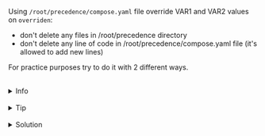 
Using `/root/precedence/compose.yaml` file override VAR1 and VAR2 values on `overriden`:
- don't delete any files in /root/precedence directory
- don't delete any line of code in /root/precedence/compose.yaml file (it's allowed to add new lines)

For practice purposes try to do it with 2 different ways.

<br>
<details><summary>Info</summary>
<br>

```plain
The order of precedence from highest to lowest:

1) Set using docker compose run -e in the CLI
2) Substituted from your shell
3) Set using just the environment attribute in the Compose file
4) Use of the --env-file argument in the CLI
5) Use of the env_file attribute in the Compose file
6) Set using an .env file placed at base of your project directory

Documentation - https://docs.docker.com/compose/environment-variables/envvars-precedence/.
```

</details>

<br>
<details><summary>Tip</summary>
<br>

```plain
Use `docker compose exec web2 sh` to get into the shell of the container.
```

</details>


<br>
<details><summary>Solution</summary>
<br>

<br>

Override VAR1 by using -e flag in the CLI:

<br>

```plain
docker compose up -d -e VAR1='overriden' && \
docker compose exec web2 'echo $VAR1'
```{{exec}}

<br>

Override VAR2 by using environment attribute in the compose file:

<br>

```plain
cat > /root/precedence/compose.yaml <<EOF
services:
  web2:
    image: nginx:alpine
  env_file:
    - /root/precedence/envs.env
  environment:
    - VAR2='overriden'
EOF
```{{exec}}

<br>

Run web2 service and check if the variable is set in the container:

<br>

```plain
docker compose up -d && \
docker compose exec web2 'echo $VAR2'
```{{exec}}
